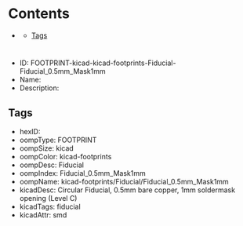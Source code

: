 



Contents
========

* [](#)
	* [Tags](#tags)

# 

- ID: FOOTPRINT-kicad-kicad-footprints-Fiducial-Fiducial_0.5mm_Mask1mm
- Name: 
- Description: 

## Tags

- hexID: 
- oompType: FOOTPRINT
- oompSize: kicad
- oompColor: kicad-footprints
- oompDesc: Fiducial
- oompIndex: Fiducial_0.5mm_Mask1mm
- oompName: kicad-footprints/Fiducial/Fiducial_0.5mm_Mask1mm
- kicadDesc: Circular Fiducial, 0.5mm bare copper, 1mm soldermask opening (Level C)
- kicadTags: fiducial
- kicadAttr: smd
